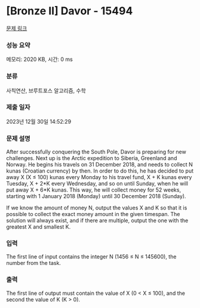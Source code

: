 # [Bronze II] Davor - 15494 

[문제 링크](https://www.acmicpc.net/problem/15494) 

### 성능 요약

메모리: 2020 KB, 시간: 0 ms

### 분류

사칙연산, 브루트포스 알고리즘, 수학

### 제출 일자

2023년 12월 30일 14:52:29

### 문제 설명

<p>After successfully conquering the South Pole, Davor is preparing for new challenges. Next up is the Arctic expedition to Siberia, Greenland and Norway. He begins his travels on 31 December 2018, and needs to collect N kunas (Croatian currency) by then. In order to do this, he has decided to put away X (X ≤ 100) kunas every Monday to his travel fund, X + K kunas every Tuesday, X + 2*K every Wednesday, and so on until Sunday, when he will put away X + 6*K kunas. This way, he will collect money for 52 weeks, starting with 1 January 2018 (Monday) until 30 December 2018 (Sunday).</p>

<p>If we know the amount of money N, output the values X and K so that it is possible to collect the exact money amount in the given timespan. The solution will always exist, and if there are multiple, output the one with the greatest X and smallest K.</p>

### 입력 

 <p>The first line of input contains the integer N (1456 ≤ N ≤ 145600), the number from the task.</p>

### 출력 

 <p>The first line of output must contain the value of X (0 < X ≤ 100), and the second the value of K (K > 0).</p>

